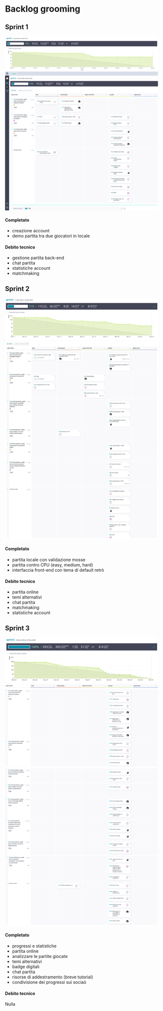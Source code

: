 # Backlog grooming
## Sprint 1
![backlog-graph](./imgs/s1-backlog-burndown.png)
![backlog-snapshot](./imgs/s1-backlog-snapshot.png)

#### Completato
- creazione account
- demo partita tra due giocatori in locale

#### Debito tecnico
- gestione partita back-end
- chat partita
- statistiche account
- matchmaking


## Sprint 2
![backlog-graph](./imgs/s2-backlog-burndown.png)
![backlog-snapshot](./imgs/s2-backlog-snapshot.jpg)

#### Completato
- partita locale con validazione mosse
- partita contro CPU (easy, medium, hard)
- interfaccia front-end con tema di default retrò

#### Debito tecnico
- partita online
- temi alternativi
- chat partita
- matchmaking
- statistiche account


## Sprint 3
![backlog-graph](./imgs/s3-backlog-burndown.png)
![backlog-snapshot-1](./imgs/s3-backlog-snapshot-1.png)
![backlog-snapshot-2](./imgs/s3-backlog-snapshot-2.png)
![backlog-snapshot-3](./imgs/s3-backlog-snapshot-3.png)

#### Completato
- progressi e statistiche
- partita online
- analizzare le partite giocate
- temi alternativi
- badge digitali
- chat partita
- risorse di addestramento (breve tutorial)
- condivisione dei progressi sui sociaò

#### Debito tecnico
Nulla
